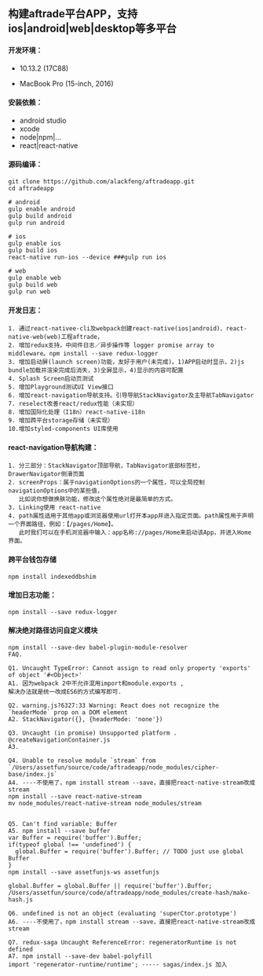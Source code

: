 ```

```

## 构建aftrade平台APP，支持ios\|android\|web\|desktop等多平台

#### 开发环境：

* 10.13.2 \(17C88\)

* MacBook Pro \(15-inch, 2016\)

#### 安装依赖：

* android studio
* xcode
* node\|npm\|...
* react\|react-native

#### 源码编译：

```
git clone https://github.com/alackfeng/aftradeapp.git
cd aftradeapp

# android
gulp enable android
gulp build android
gulp run android

# ios
gulp enable ios
gulp build ios
react-native run-ios --device ###gulp run ios

# web
gulp enable web
gulp build web
gulp run web
```

#### 开发日志：

```
1. 通过react-nativee-cli及webpack创建react-native(ios|android)、react-native-web(web)工程aftrade，
2. 增加redux支持，中间件日志／异步操作等 logger promise array to middleware。npm install --save redux-logger
3. 增加启动屏(launch screen)功能，友好于用户(未完成)。1)APP启动时显示，2)js bundle加载并渲染完成后消失，3)全屏显示，4)显示的内容可配置
4. Splash Screen启动页测试
5. 增加Playground测试UI View接口
6. 增加react-navigation导航支持。引导导航StackNavigator及主导航TabNavigator
7. reselect改善react/redux性能（未实现）
8. 增加国际化处理（I18n）react-native-i18n
9. 增加跨平台storage存储（未实现）
10.增加styled-components UI库使用
```

#### react-navigation导航构建：

```
1. 分三部分：StackNavigator顶部导航，TabNavigator底部标签栏，DrawerNavigator侧滑页面
2. screenProps：属于navigationOptions的一个属性，可以全局控制navigationOptions中的某些值，
   比如说你想做换肤功能，修改这个属性绝对是最简单的方式。
3. Linking使用 react-native
4. path属性适用于其他app或浏览器使用url打开本app并进入指定页面。path属性用于声明一个界面路径，例如：【/pages/Home】。
   此时我们可以在手机浏览器中输入：app名称://pages/Home来启动该App，并进入Home界面。
```

#### 跨平台钱包存储

```
npm install indexeddbshim
```

#### 增加日志功能：

```
npm install --save redux-logger
```

#### 解决绝对路径访问自定义模块

```
npm install --save-dev babel-plugin-module-resolver
FAQ.
```

    Q1. Uncaught TypeError: Cannot assign to read only property 'exports' of object '#<Object>'
    A1. 因为webpack 2中不允许混用import和module.exports ,
    解决办法就是统一改成ES6的方式编写即可.

    Q2. warning.js?6327:33 Warning: React does not recognize the `headerMode` prop on a DOM element
    A2. StackNavigator({}, {headerMode: 'none'})

    Q3. Uncaught (in promise) Unsupported platform .      @createNavigationContainer.js
    A3. 

    Q4. Unable to resolve module `stream` from `/Users/assetfun/source/code/aftradeapp/node_modules/cipher-base/index.js`
    A4. ----不使用了，npm install stream --save，直接把react-native-stream改成stream
    npm install --save react-native-stream
    mv node_modules/react-native-stream node_modules/stream


    Q5. Can't find variable: Buffer
    A5. npm install --save buffer
    var Buffer = require('buffer').Buffer;
    if(typeof global !== 'undefined') {
      global.Buffer = require('buffer').Buffer; // TODO just use global Buffer
    }
    npm install --save assetfunjs-ws assetfunjs

    global.Buffer = global.Buffer || require('buffer').Buffer;
    /Users/assetfun/source/code/aftradeapp/node_modules/create-hash/make-hash.js

    Q6. undefined is not an object (evaluating 'superCtor.prototype')
    A6. ----不使用了，npm install stream --save，直接把react-native-stream改成stream

    Q7. redux-saga Uncaught ReferenceError: regeneratorRuntime is not defined
    A7. npm install --save-dev babel-polyfill
    import 'regenerator-runtime/runtime'; ----- sagas/index.js 加入



